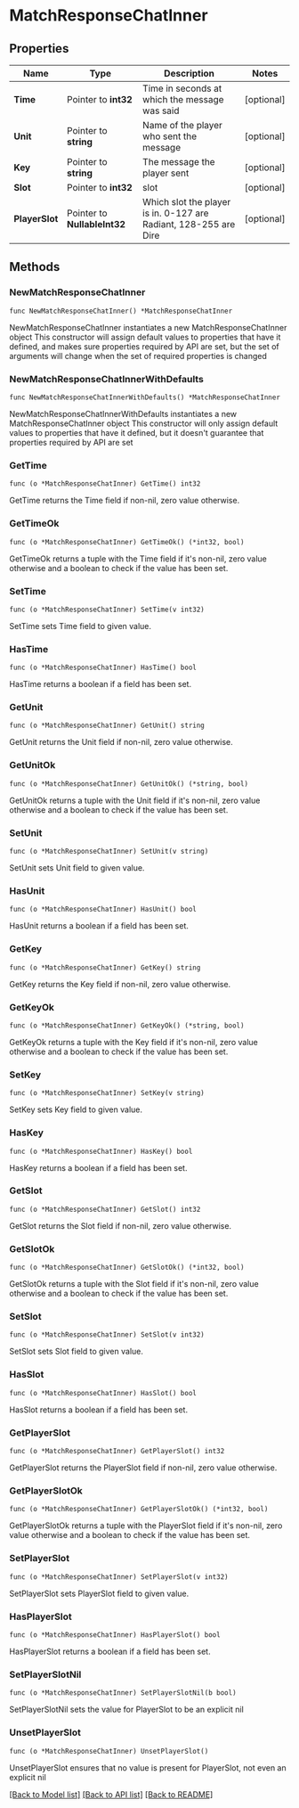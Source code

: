 # MatchResponseChatInner

## Properties

Name | Type | Description | Notes
------------ | ------------- | ------------- | -------------
**Time** | Pointer to **int32** | Time in seconds at which the message was said | [optional] 
**Unit** | Pointer to **string** | Name of the player who sent the message | [optional] 
**Key** | Pointer to **string** | The message the player sent | [optional] 
**Slot** | Pointer to **int32** | slot | [optional] 
**PlayerSlot** | Pointer to **NullableInt32** | Which slot the player is in. 0-127 are Radiant, 128-255 are Dire | [optional] 

## Methods

### NewMatchResponseChatInner

`func NewMatchResponseChatInner() *MatchResponseChatInner`

NewMatchResponseChatInner instantiates a new MatchResponseChatInner object
This constructor will assign default values to properties that have it defined,
and makes sure properties required by API are set, but the set of arguments
will change when the set of required properties is changed

### NewMatchResponseChatInnerWithDefaults

`func NewMatchResponseChatInnerWithDefaults() *MatchResponseChatInner`

NewMatchResponseChatInnerWithDefaults instantiates a new MatchResponseChatInner object
This constructor will only assign default values to properties that have it defined,
but it doesn't guarantee that properties required by API are set

### GetTime

`func (o *MatchResponseChatInner) GetTime() int32`

GetTime returns the Time field if non-nil, zero value otherwise.

### GetTimeOk

`func (o *MatchResponseChatInner) GetTimeOk() (*int32, bool)`

GetTimeOk returns a tuple with the Time field if it's non-nil, zero value otherwise
and a boolean to check if the value has been set.

### SetTime

`func (o *MatchResponseChatInner) SetTime(v int32)`

SetTime sets Time field to given value.

### HasTime

`func (o *MatchResponseChatInner) HasTime() bool`

HasTime returns a boolean if a field has been set.

### GetUnit

`func (o *MatchResponseChatInner) GetUnit() string`

GetUnit returns the Unit field if non-nil, zero value otherwise.

### GetUnitOk

`func (o *MatchResponseChatInner) GetUnitOk() (*string, bool)`

GetUnitOk returns a tuple with the Unit field if it's non-nil, zero value otherwise
and a boolean to check if the value has been set.

### SetUnit

`func (o *MatchResponseChatInner) SetUnit(v string)`

SetUnit sets Unit field to given value.

### HasUnit

`func (o *MatchResponseChatInner) HasUnit() bool`

HasUnit returns a boolean if a field has been set.

### GetKey

`func (o *MatchResponseChatInner) GetKey() string`

GetKey returns the Key field if non-nil, zero value otherwise.

### GetKeyOk

`func (o *MatchResponseChatInner) GetKeyOk() (*string, bool)`

GetKeyOk returns a tuple with the Key field if it's non-nil, zero value otherwise
and a boolean to check if the value has been set.

### SetKey

`func (o *MatchResponseChatInner) SetKey(v string)`

SetKey sets Key field to given value.

### HasKey

`func (o *MatchResponseChatInner) HasKey() bool`

HasKey returns a boolean if a field has been set.

### GetSlot

`func (o *MatchResponseChatInner) GetSlot() int32`

GetSlot returns the Slot field if non-nil, zero value otherwise.

### GetSlotOk

`func (o *MatchResponseChatInner) GetSlotOk() (*int32, bool)`

GetSlotOk returns a tuple with the Slot field if it's non-nil, zero value otherwise
and a boolean to check if the value has been set.

### SetSlot

`func (o *MatchResponseChatInner) SetSlot(v int32)`

SetSlot sets Slot field to given value.

### HasSlot

`func (o *MatchResponseChatInner) HasSlot() bool`

HasSlot returns a boolean if a field has been set.

### GetPlayerSlot

`func (o *MatchResponseChatInner) GetPlayerSlot() int32`

GetPlayerSlot returns the PlayerSlot field if non-nil, zero value otherwise.

### GetPlayerSlotOk

`func (o *MatchResponseChatInner) GetPlayerSlotOk() (*int32, bool)`

GetPlayerSlotOk returns a tuple with the PlayerSlot field if it's non-nil, zero value otherwise
and a boolean to check if the value has been set.

### SetPlayerSlot

`func (o *MatchResponseChatInner) SetPlayerSlot(v int32)`

SetPlayerSlot sets PlayerSlot field to given value.

### HasPlayerSlot

`func (o *MatchResponseChatInner) HasPlayerSlot() bool`

HasPlayerSlot returns a boolean if a field has been set.

### SetPlayerSlotNil

`func (o *MatchResponseChatInner) SetPlayerSlotNil(b bool)`

 SetPlayerSlotNil sets the value for PlayerSlot to be an explicit nil

### UnsetPlayerSlot
`func (o *MatchResponseChatInner) UnsetPlayerSlot()`

UnsetPlayerSlot ensures that no value is present for PlayerSlot, not even an explicit nil

[[Back to Model list]](../README.md#documentation-for-models) [[Back to API list]](../README.md#documentation-for-api-endpoints) [[Back to README]](../README.md)


